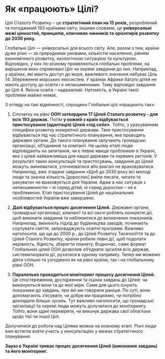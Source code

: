# Як «працюють» Цілі?

Цілі Сталого Розвитку – це **стратегічний план на 15 років,** розроблений та погоджений 193 країнами світу. Іншими словами, це **універсальні межі цінностей, принципів, ключових чинників та орієнтирів розвитку до 2030 року.**

Глобальні Цілі — універсальні для всього світу. Але, разом з тим, країни дуже різні — за природними умовами, кількістю населення, рівнем економічного розвитку, екологічною ситуацією та культурою. Відповідно, у них по-різному проявляються глобальні проблеми, на вирішення яких спрямовані Цілі чи окремі завдання до них. Наприклад, у країнах, які мають доступ до моря, важливого значення набуває Ціль 14. Збереження морських екосистем. У країнах Африки багато дітей не мають доступу до освіти і є неписьменними. Тому відповідні завдання до Цілі 4. Якісна освіта – надважливі. Натомість, в Україні такої проблеми майже немає. 

З огляду на такі відмінності, спрощено Глобальні цілі «працюють так»: 
1. Спочатку на рівні **ООН затвердили 17 Цілей Сталого розвитку – для всіх 193 держав.** Потім **у кожній з країн відбувається пристосування (адаптація) Цілей «під себе».** Тобто, з урахуванням специфіки розвитку конкретної держави. Таке пристосування відбувається під час стратегічного планування, яке проводять державні органи. До такого планування залучають громадські організації, об’єднання та компанії. На цьому етапі люди відповідають на запитання, чи є певне явище проблемою в Україні, яка з цілей найважливіша для нашої держави та окремих регіонів. У результаті таких консультацій та пристосувань, завдання до Цілей можуть змінюватися, уточнюватися або взагалі не враховуватися. Наприклад, вже згадане завдання «Щоб до 2030 року всі молоді люди та значна кількість [дорослих] вміли писати, читати та рахувати» не враховується для України. Адже в нас ситуація з неписьменністю – ні серед дітей, ні серед дорослих – не є проблемною. 
Етап пристосування Цілей до національних особливостей України вже завершено.

2. **Далі відбувається процес досягнення Цілей.** Державні органи, громадські організації, компанії та всі охочі роблять конкретні дії, щоб виконати завдання та наблизитися до визначених показників. Наприклад, змінюють підхід до будівництва заводів, починають сортувати сміття, запроваджують освітні програми.
Важливо наголосити, що ще до 2000 р., до Цілей Розвитку Тисячоліття та до Цілей Сталого Розвитку, країни робили певні дії, щоб подолати нерівність, бідність, зберегти планету. Водночас, саме формат Глобальних цілей ООН дозволив об’єднати зусилля всіх держав, систематизувати дії, рухатися в одному напрямку. Тепер ми можемо діяти спільно та узгоджено як на рівні країни, так і на глобальному рівні ООН.

3. **Паралельно проводиться моніторинг процесу досягнення Цілей.** Це спостереження, дослідження та оцінка завдань до Цілей: чи виконуються вони та до якої міри. Саме для цього існують показники до завдань, про які ми говорили раніше. По суті, вони допомагають з’ясувати, чи добре ми працюємо, чи потрібно докладати більше зусиль. Тут важливо наголосити, що громадські організації та окремі люди можуть долучатися до моніторингу. Тобто, вони здані перевіряти, чи виконує держава свої обов’язки щодо тієї чи іншої Цілі. 

Долучитися до роботи над Цілями можна на кожному етапі. Різні люди вже встигли взяти участь у консультаціях у межах стратегічного планування.


<div class="eoz-wrap">
<div class="eoz-text">
<b>Зараз в Україні триває процес досягнення Цілей (виконання завдань) та його моніторинг.</b>
</div>
</div>